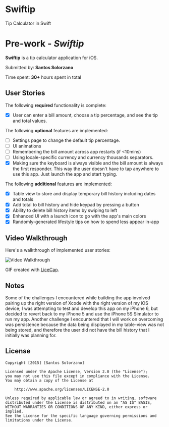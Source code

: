 # Swiftip
Tip Calculator in Swift
# Pre-work - *Swiftip*

**Swiftip** is a tip calculator application for iOS.

Submitted by: **Santos Solorzano**

Time spent: **30+** hours spent in total

## User Stories

The following **required** functionality is complete:
* [x] User can enter a bill amount, choose a tip percentage, and see the tip and total values.

The following **optional** features are implemented:
* [ ] Settings page to change the default tip percentage.
* [ ] UI animations
* [ ] Remembering the bill amount across app restarts (if <10mins)
* [ ] Using locale-specific currency and currency thousands separators.
* [x] Making sure the keyboard is always visible and the bill amount is always the first responder. This way the user doesn't have to tap anywhere to use this app. Just launch the app and start typing.

The following **additional** features are implemented:

* [x] Table view to store and display temporary bill history including dates and totals
* [x] Add total to bill history and hide keypad by pressing a button
* [x] Ability to delete bill history items by swiping to left
* [x] Enhanced UI with a launch icon to go with the app's main colors
* [x] Randomly-generated lifestyle tips on how to spend less appear in-app

## Video Walkthrough 

Here's a walkthrough of implemented user stories:

<img src='http://i.imgur.com/1WtV1lY.gif' title='Video Walkthrough' width='' alt='Video Walkthrough' />

GIF created with [LiceCap](http://www.cockos.com/licecap/).

## Notes

Some of the challenges I encountered while building the app involved pairing up the right version of Xcode with the right version of my iOS device; I was attempting to test and develop this app on my iPhone 6, but decided to revert back to my iPhone 5 and use the iPhone 5S Simulator to run my app. Another challenge I encountered that I will work on overcoming was persistence because the data being displayed in my table-view was not being stored, and therefore the user did not have the bill history that I initially was planning for.

## License

    Copyright [2015] [Santos Solorzano]

    Licensed under the Apache License, Version 2.0 (the "License");
    you may not use this file except in compliance with the License.
    You may obtain a copy of the License at

        http://www.apache.org/licenses/LICENSE-2.0

    Unless required by applicable law or agreed to in writing, software
    distributed under the License is distributed on an "AS IS" BASIS,
    WITHOUT WARRANTIES OR CONDITIONS OF ANY KIND, either express or implied.
    See the License for the specific language governing permissions and
    limitations under the License.
